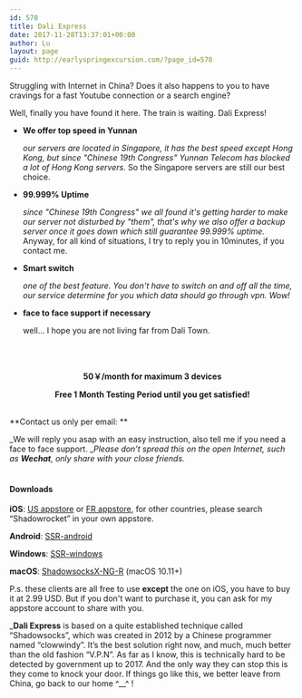 ```yaml
---
id: 578
title: Dali Express
date: 2017-11-28T13:37:01+00:00
author: Lu
layout: page
guid: http://earlyspringexcursion.com/?page_id=578
---
```

Struggling with Internet in China? Does it also happens to you to have cravings for a fast Youtube connection or a search engine?

Well, finally you have found it here. The train is waiting. Dali Express!



- **We offer top speed in Yunnan**

  *our servers are located in Singapore, it has the best speed except Hong Kong, but  since "Chinese 19th Congress" Yunnan Telecom has blocked a lot of Hong Kong servers.* So the Singapore servers are still our best choice.

- **99.999% Uptime**

  *since "Chinese 19th Congress" we all found it's getting harder to  make our server not disturbed by "them", that's why we also offer a backup server once it goes down which still guarantee 99.999% uptime.* Anyway, for all kind of situations, I try to reply you in 10minutes, if you contact me. 

- **Smart switch**

  *one of the best feature. You don't have to switch on and off all the time, our service determine for you which data should go through vpn. Wow!*

- **face to face support if necessary**

  well... I hope you are not living far from Dali Town.
<br/>
<br/>
<p style="text-align: center;">
  <strong>50￥/month for maximum 3 devices</strong>
</p>

<p style="text-align: center;">
  <strong>Free 1 Month Testing Period until you get satisfied!</strong>
</p>
<br/>
**Contact us only per email: <iliat@me.com>**

_We will reply you asap with an easy instruction, also tell me if you need a face to face support. __Please don&#8217;t spread this on the open Internet, such as **Wechat**, only share with your close friends._
<br/>
<br/>
#### **Downloads**

**iOS**: [US appstore](https://itunes.apple.com/us/app/shadowrocket/id932747118?mt=8) or [FR appstore](https://itunes.apple.com/fr/app/shadowrocket/id932747118?mt=8), for other countries, please search &#8220;Shadowrocket&#8221; in your own appstore. 

**Android**: [SSR-android](https://github.com/shadowsocksr-backup/shadowsocksr-android/releases/download/3.4.0.8/shadowsocksr-release.apk)

**Windows**: [SSR-windows](http://earlyspringexcursion.com/ssr.zip)

**macOS**: [ShadowsocksX-NG-R](https://github.com/qinyuhang/ShadowsocksX-NG-R/releases/download/1.4.3-R8-build2/ShadowsocksX-NG-R8.dmg) (macOS 10.11+)

P.s. these clients are all free to use **except** the one on iOS, you have to buy it at 2.99 USD. But if you don't want to purchase it, you can ask for my appstore account to share with you.

_**Dali Express** is based on a quite established technique called “Shadowsocks”, which was created in 2012 by a Chinese programmer named “clowwindy”. It’s the best solution right now, and much, much better than the old fashion “V.P.N”. As far as I know, this is technically hard to be detected by government up to 2017. And the only way they can stop this is they come to knock your door. If things go like this, we better leave from China, go back to our home ^__^ !